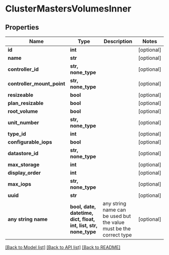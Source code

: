 # ClusterMastersVolumesInner


## Properties
Name | Type | Description | Notes
------------ | ------------- | ------------- | -------------
**id** | **int** |  | [optional] 
**name** | **str** |  | [optional] 
**controller_id** | **str, none_type** |  | [optional] 
**controller_mount_point** | **str, none_type** |  | [optional] 
**resizeable** | **bool** |  | [optional] 
**plan_resizable** | **bool** |  | [optional] 
**root_volume** | **bool** |  | [optional] 
**unit_number** | **str, none_type** |  | [optional] 
**type_id** | **int** |  | [optional] 
**configurable_iops** | **bool** |  | [optional] 
**datastore_id** | **str, none_type** |  | [optional] 
**max_storage** | **int** |  | [optional] 
**display_order** | **int** |  | [optional] 
**max_iops** | **str, none_type** |  | [optional] 
**uuid** | **str** |  | [optional] 
**any string name** | **bool, date, datetime, dict, float, int, list, str, none_type** | any string name can be used but the value must be the correct type | [optional]

[[Back to Model list]](../README.md#documentation-for-models) [[Back to API list]](../README.md#documentation-for-api-endpoints) [[Back to README]](../README.md)


